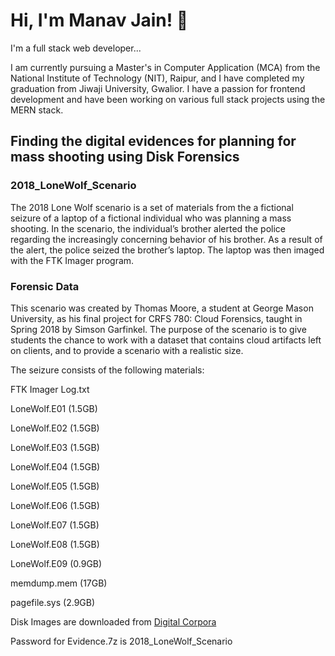 # Hi, I'm Manav Jain! 👋
I'm a full stack web developer...

I am currently pursuing a Master's in Computer Application (MCA) from the National Institute of Technology (NIT), Raipur, and I have completed my graduation from Jiwaji University, Gwalior. I have a passion for frontend development and have been working on various full stack projects using the MERN stack.
## Finding the digital evidences for planning for mass shooting using Disk Forensics


### 2018_LoneWolf_Scenario
The 2018 Lone Wolf scenario is a set of materials from the a fictional seizure of a laptop of a fictional individual who was planning a mass shooting. In the scenario, the individual’s brother alerted the police regarding the increasingly concerning behavior of his brother. As a result of the alert, the police seized the brother’s laptop. The laptop was then imaged with the FTK Imager program.

### Forensic Data
This scenario was created by Thomas Moore, a student at George Mason University, as his final project for CRFS 780: Cloud Forensics, taught in Spring 2018 by Simson Garfinkel. The purpose of the scenario is to give students the chance to work with a dataset that contains cloud artifacts left on clients, and to provide a scenario with a realistic size.

The seizure consists of the following materials:

FTK Imager Log.txt

LoneWolf.E01 (1.5GB)

LoneWolf.E02 (1.5GB)

LoneWolf.E03 (1.5GB)

LoneWolf.E04 (1.5GB)

LoneWolf.E05 (1.5GB)

LoneWolf.E06 (1.5GB)

LoneWolf.E07 (1.5GB)

LoneWolf.E08 (1.5GB)

LoneWolf.E09 (0.9GB)

memdump.mem (17GB)

pagefile.sys (2.9GB)

Disk Images are downloaded from [Digital Corpora](https://digitalcorpora.org/corpora/scenarios/2018-lone-wolf-scenario/)

Password for Evidence.7z is 2018_LoneWolf_Scenario